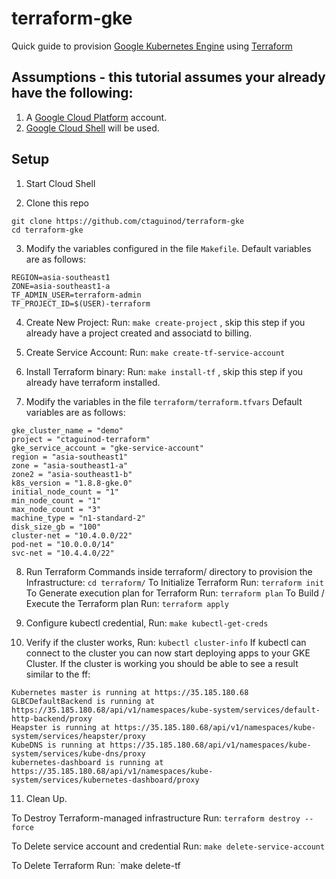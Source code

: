 # terraform-gke
Quick guide to provision [Google Kubernetes Engine](https://cloud.google.com/kubernetes-engine/) using [Terraform](https://www.terraform.io/docs/providers/google/index.html)

## Assumptions -  this tutorial assumes your already have the following:
1. A [Google Cloud Platform](https://cloud.google.com/) account.
2. [Google Cloud Shell](https://cloud.google.com/shell/) will be used.
 
## Setup
1. Start Cloud Shell 

2. Clone this repo
```
git clone https://github.com/ctaguinod/terraform-gke
cd terraform-gke
```

3. Modify the variables configured in the file `Makefile`.
Default variables are as follows: 
```
REGION=asia-southeast1
ZONE=asia-southeast1-a
TF_ADMIN_USER=terraform-admin
TF_PROJECT_ID=$(USER)-terraform
```

4. Create New Project: Run: `make create-project` , skip this step if you already have a project created and associatd to billing.

5. Create Service Account: Run: `make create-tf-service-account`

6. Install Terraform binary: Run: `make install-tf` , skip this step if you already have terraform installed.

7. Modify the variables in the file `terraform/terraform.tfvars`
Default variables are as follows:
```
gke_cluster_name = "demo"
project = "ctaguinod-terraform"
gke_service_account = "gke-service-account"
region = "asia-southeast1"
zone = "asia-southeast1-a"
zone2 = "asia-southeast1-b"
k8s_version = "1.8.8-gke.0"
initial_node_count = "1"
min_node_count = "1"
max_node_count = "3"
machine_type = "n1-standard-2"
disk_size_gb = "100"
cluster-net = "10.4.0.0/22"
pod-net = "10.0.0.0/14"
svc-net = "10.4.4.0/22"
```

8. Run Terraform Commands inside terraform/ directory to provision the Infrastructure:
`cd terraform/`
To Initialize Terraform Run: `terraform init`
To Generate execution plan for Terraform Run: `terraform plan`
To Build / Execute the Terraform plan Run: `terraform apply`

9. Configure kubectl credential, Run: `make kubectl-get-creds`

10. Verify if the cluster works, Run: `kubectl cluster-info`
If kubectl can connect to the cluster you can now start deploying apps to your GKE Cluster.
If the cluster is working you should be able to see a result similar to the ff:
```
Kubernetes master is running at https://35.185.180.68
GLBCDefaultBackend is running at https://35.185.180.68/api/v1/namespaces/kube-system/services/default-http-backend/proxy
Heapster is running at https://35.185.180.68/api/v1/namespaces/kube-system/services/heapster/proxy
KubeDNS is running at https://35.185.180.68/api/v1/namespaces/kube-system/services/kube-dns/proxy
kubernetes-dashboard is running at https://35.185.180.68/api/v1/namespaces/kube-system/services/kubernetes-dashboard/proxy
```

11. Clean Up.

To Destroy Terraform-managed infrastructure Run: `terraform destroy --force`

To Delete service account and credential Run: `make delete-service-account`

To Delete Terraform Run: `make delete-tf


